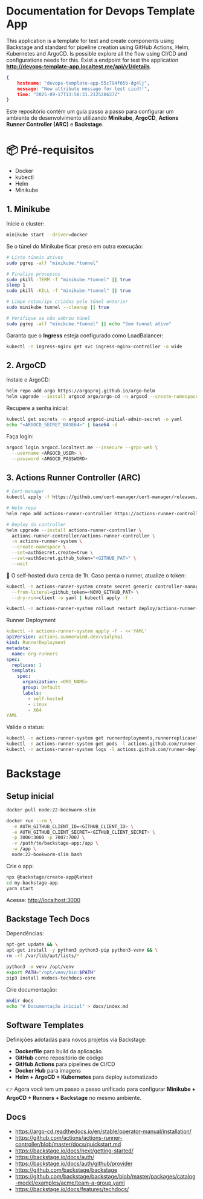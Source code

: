 # Documentation for Devops Template App

This application is a template for test and create components using Backstage and standard for pipeline creation using GitHub Actions, Helm, Kubernetes and ArgoCD.
Is possible explore all the flow using CI/CD and configurations needs for this.
Exist a endpoint for test the application **http://devops-template-app.localtest.me/api/v1/details**.

```json
{
	hostname: "devops-template-app-55c794f65b-dg4lj",
	message: "New attribute message for test cicd!!",
	time: "2025-09-17T13:58:31.212528637Z"
}
```

Este repositório contém um guia passo a passo para configurar um ambiente de desenvolvimento utilizando **Minikube**, **ArgoCD**, **Actions Runner Controller (ARC)** e **Backstage**.

# 📦 Pré-requisitos

-   Docker
-   kubectl
-   Helm
-   Minikube

## 1. Minikube

Inicie o cluster:
```bash
minikube start --driver=docker
```
Se o túnel do Minikube ficar preso em outra execução:

```bash
# Liste túneis ativos
sudo pgrep -alf "minikube.*tunnel"

# Finalize processos
sudo pkill -TERM -f "minikube.*tunnel" || true
sleep 1
sudo pkill -KILL -f "minikube.*tunnel" || true

# Limpe rotas/ips criados pelo túnel anterior
sudo minikube tunnel --cleanup || true

# Verifique se não sobrou túnel
sudo pgrep -alf "minikube.*tunnel" || echo "Sem tunnel ativo"
```
Garanta que o **Ingress** esteja configurado como LoadBalancer:
```bash
kubectl -n ingress-nginx get svc ingress-nginx-controller -o wide
```

## 2. ArgoCD

Instale o ArgoCD:
```bash
helm repo add argo https://argoproj.github.io/argo-helm
helm upgrade --install argocd argo/argo-cd -n argocd --create-namespace -f values-argo.yaml --wait
```

Recupere a senha inicial:
```bash
kubectl get secrets -n argocd argocd-initial-admin-secret -o yaml
echo "<ARGOCD_SECRET_BASE64>" | base64 -d
```
Faça login:
```bash
argocd login argocd.localtest.me --insecure --grpc-web \
  --username <ARGOCD_USER> \
  --password <ARGOCD_PASSWORD>
```
## 3. Actions Runner Controller (ARC)

```bash
# Cert-manager
kubectl apply -f https://github.com/cert-manager/cert-manager/releases/download/v1.18.2/cert-manager.yaml

# Helm repo
helm repo add actions-runner-controller https://actions-runner-controller.github.io/actions-runner-controller

# Deploy do controller
helm upgrade --install actions-runner-controller \
  actions-runner-controller/actions-runner-controller \
  -n actions-runner-system \
  --create-namespace \
  --set=authSecret.create=true \
  --set=authSecret.github_token="<GITHUB_PAT>" \
  --wait
```
🔄 O self-hosted dura cerca de 1h. Caso perca o runner, atualize o token:
```bash
kubectl -n actions-runner-system create secret generic controller-manager \
  --from-literal=github_token=<NOVO_GITHUB_PAT> \
  --dry-run=client -o yaml | kubectl apply -f -

kubectl -n actions-runner-system rollout restart deploy/actions-runner-controller
```
Runner Deployment
```yaml
kubectl -n actions-runner-system apply -f - <<'YAML'
apiVersion: actions.summerwind.dev/v1alpha1
kind: RunnerDeployment
metadata:
  name: org-runners
spec:
  replicas: 1
  template:
    spec:
      organization: <ORG_NAME>
      group: Default
      labels:
        - self-hosted
        - Linux
        - X64
YAML
```

Valide o status:
```bash
kubectl -n actions-runner-system get runnerdeployments,runnerreplicasets,runners
kubectl -n actions-runner-system get pods -l actions.github.com/runner-deployment=org-runners
kubectl -n actions-runner-system logs -l actions.github.com/runner-deployment=org-runners -c runner --tail=200 -f
```

# Backstage

## Setup inicial

```bash
docker pull node:22-bookworm-slim

docker run --rm \
  -e AUTH_GITHUB_CLIENT_ID=<GITHUB_CLIENT_ID> \
  -e AUTH_GITHUB_CLIENT_SECRET=<GITHUB_CLIENT_SECRET> \
  -p 3000:3000 -p 7007:7007 \
  -v /path/to/backstage-app:/app \
  -w /app \
  node:22-bookworm-slim bash
```
Crie o app:
```bash
npx @backstage/create-app@latest
cd my-backstage-app
yarn start
```
Acesse: [http://localhost:3000](http://localhost:3000)

## Backstage Tech Docs

Dependências:

```bash
apt-get update && \
apt-get install -y python3 python3-pip python3-venv && \
rm -rf /var/lib/apt/lists/*

python3 -m venv /opt/venv
export PATH="/opt/venv/bin:$PATH"
pip3 install mkdocs-techdocs-core
```
Crie documentação:

```bash
mkdir docs
echo "# Documentação inicial" > docs/index.md
```

## Software Templates


Definições adotadas para novos projetos via Backstage:
-   **Dockerfile** para build da aplicação
-   **GitHub** como repositório de código
-   **GitHub Actions** para pipelines de CI/CD
-   **Docker Hub** para imagens
-   **Helm + ArgoCD + Kubernetes** para deploy automatizado


👉 Agora você tem um passo a passo unificado para configurar **Minikube + ArgoCD + Runners + Backstage** no mesmo ambiente.

## Docs
- https://argo-cd.readthedocs.io/en/stable/operator-manual/installation/
- https://github.com/actions/actions-runner-controller/blob/master/docs/quickstart.md
- https://backstage.io/docs/next/getting-started/
- https://backstage.io/docs/auth/
- https://backstage.io/docs/auth/github/provider
- https://github.com/backstage/backstage
- https://github.com/backstage/backstage/blob/master/packages/catalog-model/examples/acme/team-a-group.yaml
- https://backstage.io/docs/features/techdocs/
